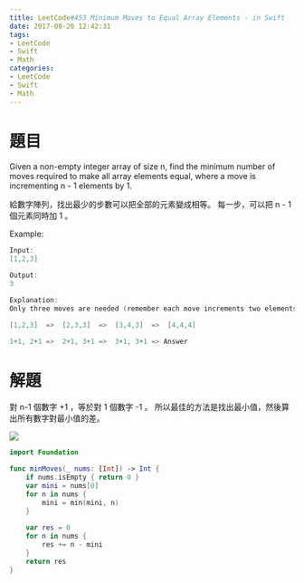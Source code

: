 ```yaml
---
title: LeetCode#453 Minimum Moves to Equal Array Elements - in Swift
date: 2017-08-20 12:42:31
tags:
- LeetCode
- Swift
- Math
categories: 
- LeetCode
- Swift
- Math
---
```



# 題目
Given a non-empty integer array of size n, find the minimum number of moves required to make all array elements equal, where a move is incrementing n - 1 elements by 1.
 
給數字陣列，找出最少的步數可以把全部的元素變成相等。
每一步，可以把 n - 1 個元素同時加 1 。

Example:
``` swift
Input:
[1,2,3]

Output:
3

Explanation:
Only three moves are needed (remember each move increments two elements):

[1,2,3]  =>  [2,3,3]  =>  [3,4,3]  =>  [4,4,4]

1+1, 2+1 =>  2+1, 3+1 =>  3+1, 3+1 => Answer
```


# 解題

對 n-1 個數字 +1 ，等於對 1 個數字 -1 。
所以最佳的方法是找出最小值，然後算出所有數字對最小值的差。

![](leetcode-453/moves.gif)

``` swift
import Foundation

func minMoves(_ nums: [Int]) -> Int {
    if nums.isEmpty { return 0 }
    var mini = nums[0]
    for n in nums {
        mini = min(mini, n)
    }
    
    var res = 0
    for n in nums {
        res += n - mini
    }
    return res
}
```














